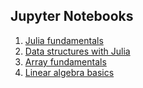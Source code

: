 ## Jupyter Notebooks

1. [Julia fundamentals](https://github.com/tirthajyoti/Julia-data-science/blob/master/Notebooks/Julia-fundamentals.ipynb)
2. [Data structures with Julia](https://github.com/tirthajyoti/Julia-data-science/blob/master/Notebooks/Julia-data-structures.ipynb)
3. [Array fundamentals](https://github.com/tirthajyoti/Julia-basics/blob/master/Notebooks/Arrays-1.ipynb)
4. [Linear algebra basics](https://github.com/tirthajyoti/Julia-basics/blob/master/Notebooks/Julia-linear-algebra.ipynb)
